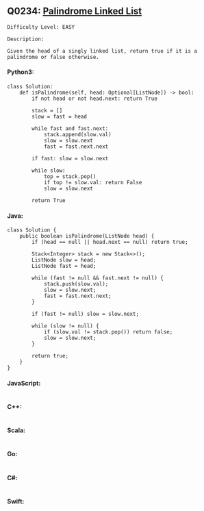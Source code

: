 ## Q0234: [Palindrome Linked List](https://leetcode.com/problems/palindrome-linked-list/)

```
Difficulty Level: EASY
```

```
Description:

Given the head of a singly linked list, return true if it is a palindrome or false otherwise.
```

#### Python3:

```
class Solution:
    def isPalindrome(self, head: Optional[ListNode]) -> bool:
        if not head or not head.next: return True

        stack = []
        slow = fast = head
            
        while fast and fast.next:
            stack.append(slow.val)
            slow = slow.next
            fast = fast.next.next

        if fast: slow = slow.next

        while slow:
            top = stack.pop()
            if top != slow.val: return False
            slow = slow.next

        return True
```

#### Java:

```
class Solution {
    public boolean isPalindrome(ListNode head) {
        if (head == null || head.next == null) return true;

        Stack<Integer> stack = new Stack<>();
        ListNode slow = head;
        ListNode fast = head;

        while (fast != null && fast.next != null) {
            stack.push(slow.val);
            slow = slow.next;
            fast = fast.next.next;
        }

        if (fast != null) slow = slow.next;

        while (slow != null) {
            if (slow.val != stack.pop()) return false;
            slow = slow.next;
        }

        return true;
    }
}
```

#### JavaScript:

```

```

#### C++:

```

```

#### Scala:

```

```

#### Go:

```

```

#### C#:

```

```

#### Swift:

```

```